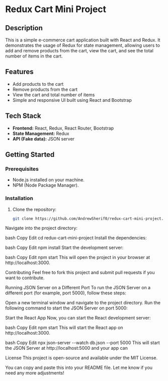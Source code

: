 # Redux Cart Mini Project

## Description
This is a simple e-commerce cart application built with React and Redux. It demonstrates the usage of Redux for state management, allowing users to add and remove products from the cart, view the cart, and see the total number of items in the cart.

## Features
- Add products to the cart
- Remove products from the cart
- View the cart and total number of items
- Simple and responsive UI built using React and Bootstrap

## Tech Stack
- **Frontend:** React, Redux, React Router, Bootstrap
- **State Management:** Redux
- **API (Fake data):** JSON server

## Getting Started

### Prerequisites
- Node.js installed on your machine.
- NPM (Node Package Manager).

### Installation

1. Clone the repository:
   ```bash
   git clone https://github.com/AndrewSherif0/redux-cart-mini-project.git
Navigate into the project directory:

bash
Copy
Edit
cd redux-cart-mini-project
Install the dependencies:

bash
Copy
Edit
npm install
Start the development server:

bash
Copy
Edit
npm start
This will open the project in your browser at http://localhost:3000.

Contributing
Feel free to fork this project and submit pull requests if you want to contribute.

Running JSON Server on a Different Port
To run the JSON Server on a different port (for example, port 5000), follow these steps:

Open a new terminal window and navigate to the project directory.
Run the following command to start the JSON Server on port 5000:

Start the React App
Now, you can start the React development server:

bash
Copy
Edit
npm start
This will start the React app on http://localhost:3000.

bash
Copy
Edit
npx json-server --watch db.json --port 5000
This will start the JSON Server at http://localhost:5000 and your app can

License
This project is open-source and available under the MIT License.


You can copy and paste this into your README file. Let me know if you need any more adjustments!
